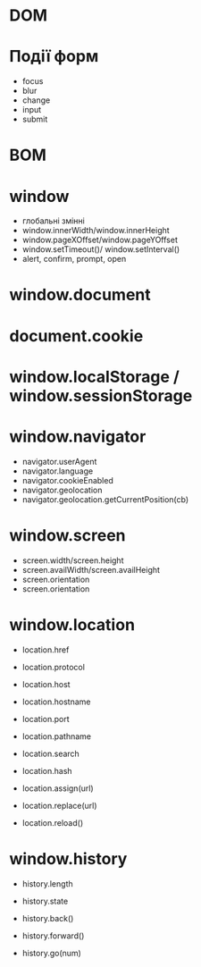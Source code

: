 # DOM

# Події форм

-   focus
-   blur
-   change
-   input
-   submit

# BOM

# window

-   глобальні змінні
-   window.innerWidth/window.innerHeight
-   window.pageXOffset/window.pageYOffset
-   window.setTimeout()/ window.setInterval()
-   alert, confirm, prompt, open

# window.document

# document.cookie

# window.localStorage / window.sessionStorage

# window.navigator

-   navigator.userAgent
-   navigator.language
-   navigator.cookieEnabled
-   navigator.geolocation
-   navigator.geolocation.getCurrentPosition(cb)

# window.screen

-   screen.width/screen.height
-   screen.availWidth/screen.availHeight
-   screen.orientation
-   screen.orientation

# window.location

-   location.href
-   location.protocol
-   location.host
-   location.hostname
-   location.port
-   location.pathname
-   location.search
-   location.hash

-   location.assign(url)
-   location.replace(url)
-   location.reload()

# window.history

-   history.length
-   history.state

-   history.back()
-   history.forward()
-   history.go(num)
